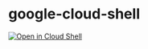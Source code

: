 # google-cloud-shell

[![Open in Cloud Shell](https://gstatic.com/cloudssh/images/open-btn.png)](https://console.cloud.google.com/cloudshell/open?git_repo=https://github.com/msuarez-beedemo-dev-org/google-cloud-shell.git&tutorial=steps.md)


